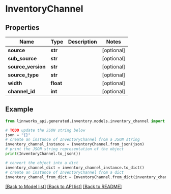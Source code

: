 # InventoryChannel


## Properties

Name | Type | Description | Notes
------------ | ------------- | ------------- | -------------
**source** | **str** |  | [optional] 
**sub_source** | **str** |  | [optional] 
**source_version** | **str** |  | [optional] 
**source_type** | **str** |  | [optional] 
**width** | **float** |  | [optional] 
**channel_id** | **int** |  | [optional] 

## Example

```python
from linnworks_api.generated.inventory.models.inventory_channel import InventoryChannel

# TODO update the JSON string below
json = "{}"
# create an instance of InventoryChannel from a JSON string
inventory_channel_instance = InventoryChannel.from_json(json)
# print the JSON string representation of the object
print(InventoryChannel.to_json())

# convert the object into a dict
inventory_channel_dict = inventory_channel_instance.to_dict()
# create an instance of InventoryChannel from a dict
inventory_channel_from_dict = InventoryChannel.from_dict(inventory_channel_dict)
```
[[Back to Model list]](../README.md#documentation-for-models) [[Back to API list]](../README.md#documentation-for-api-endpoints) [[Back to README]](../README.md)


